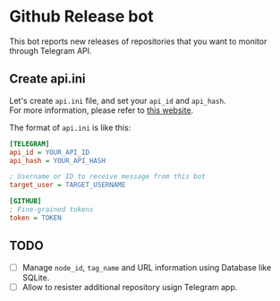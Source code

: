 # Github Release bot

This bot reports new releases of repositories that you want to monitor through Telegram API.

## Create api.ini

Let's create `api.ini` file, and set your `api_id` and `api_hash`.  
For more information, please refer to [this website](https://my.telegram.org/auth).

The format of `api.ini` is like this:

```ini
[TELEGRAM]
api_id = YOUR_API_ID
api_hash = YOUR_API_HASH

; Username or ID to receive message from this bot
target_user = TARGET_USERNAME

[GITHUB]
; Fine-grained tokens
token = TOKEN
```

## TODO

- [ ] Manage `node_id`, `tag_name` and URL information using Database like SQLite.
- [ ] Allow to resister additional repository usign Telegram app.
